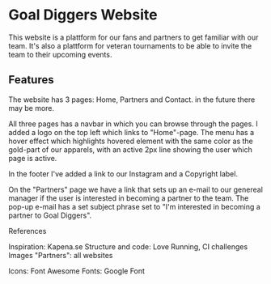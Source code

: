 # Goal Diggers Website
This website is a plattform for our fans and partners to get familiar with our team. It's also a plattform for veteran tournaments to be able to invite the team to their upcoming events.

## Features
The website has 3 pages: Home, Partners and Contact. in the future there may be more. 

All three pages has a navbar in which you can browse through the pages. I added a logo on the top left which links to "Home"-page. The menu has a hover effect which highlights hovered element with the same color as the gold-part of our apparels, with an active 2px line showing the user which page is active.

In the footer I've added a link to our Instagram and a Copyright label.

On the "Partners" page we have a link that sets up an e-mail to our genereal manager if the user is interested in becoming a partner to the team. The pop-up e-mail has a set subject phrase set to "I'm interested in becoming a partner to Goal Diggers".



References

Inspiration: Kapena.se
Structure and code: Love Running, CI challenges
Images "Partners": all websites

Icons: Font Awesome
Fonts: Google Font
